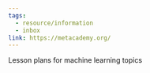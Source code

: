 ```yaml
---
tags:
  - resource/information
  - inbox
link: https://metacademy.org/
---
```

Lesson plans for machine learning topics
